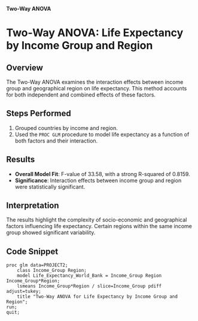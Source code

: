  **Two-Way ANOVA**

# Two-Way ANOVA: Life Expectancy by Income Group and Region

## Overview
The Two-Way ANOVA examines the interaction effects between income group and geographical region on life expectancy. This method accounts for both independent and combined effects of these factors.

## Steps Performed
1. Grouped countries by income and region.
2. Used the `PROC GLM` procedure to model life expectancy as a function of both factors and their interaction.

## Results
- **Overall Model Fit**: F-value of 33.58, with a strong R-squared of 0.8159.
- **Significance**: Interaction effects between income group and region were statistically significant.

## Interpretation
The results highlight the complexity of socio-economic and geographical factors influencing life expectancy. Certain regions within the same income group showed significant variability.

## Code Snippet
```sas
proc glm data=PROJECT2;
    class Income_Group Region;
    model Life_Expectancy_World_Bank = Income_Group Region Income_Group*Region;
    lsmeans Income_Group*Region / slice=Income_Group pdiff adjust=tukey;
    title "Two-Way ANOVA for Life Expectancy by Income Group and Region";
run;
quit;
